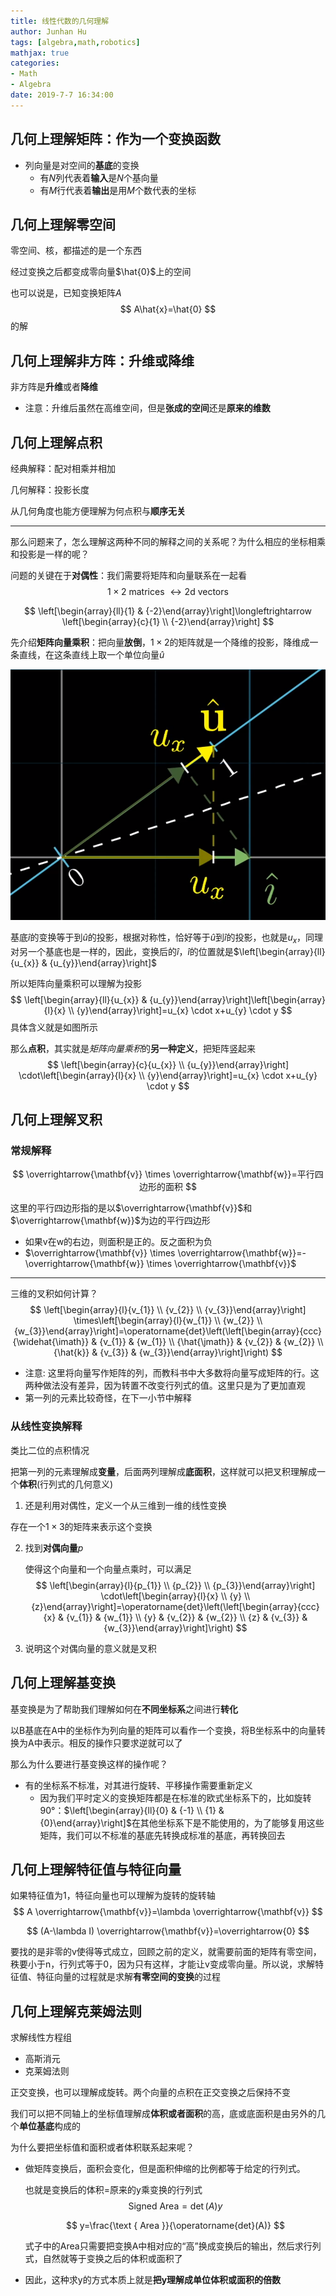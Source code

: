```yaml
---
title: 线性代数的几何理解
author: Junhan Hu
tags: [algebra,math,robotics]
mathjax: true
categories:
- Math
- Algebra
date: 2019-7-7 16:34:00
---
```


## 几何上理解**矩阵**：作为一个变换函数

* 列向量是对空间的**基底**的变换
  * 有$N$列代表着**输入**是$N$个基向量
  * 有$M$行代表着**输出**是用$M$个数代表的坐标

## 几何上理解零空间

零空间、核，都描述的是一个东西

经过变换之后都变成零向量$\hat{0}$上的空间

也可以说是，已知变换矩阵$A$
$$
A\hat{x}=\hat{0}
$$
的解

## 几何上理解非方阵：升维或降维

非方阵是**升维**或者**降维**

- 注意：升维后虽然在高维空间，但是**张成的空间**还是**原来的维数**

## 几何上理解点积

经典解释：配对相乘并相加

几何解释：投影长度

从几何角度也能方便理解为何点积与**顺序无关**

----

那么问题来了，怎么理解这两种不同的解释之间的关系呢？为什么相应的坐标相乘和投影是一样的呢？

问题的关键在于**对偶性**：我们需要将矩阵和向量联系在一起看
$$
1 \times 2 \text { matrices } \longleftrightarrow 2 \mathrm{d}\text{ vectors}
$$

$$
\left[\begin{array}{ll}{1} & {-2}\end{array}\right]\longleftrightarrow \left[\begin{array}{c}{1} \\ {-2}\end{array}\right]
$$

先介绍**矩阵向量乘积**：把向量**放倒**，$1\times2$的矩阵就是一个降维的投影，降维成一条直线，在这条直线上取一个单位向量$\hat{u}$

![1562517602554](algebra-geo/1562517602554.png)

基底$\hat{i}$的变换等于到$\hat{u}$的投影，根据对称性，恰好等于$\hat{u}$到$\hat{i}$的投影，也就是$u_x$，同理对另一个基底也是一样的，因此，变换后的$\hat{i}，\hat{i}$的位置就是$\left[\begin{array}{ll}{u_{x}} & {u_{y}}\end{array}\right]$

所以矩阵向量乘积可以理解为投影
$$
\left[\begin{array}{ll}{u_{x}} & {u_{y}}\end{array}\right]\left[\begin{array}{l}{x} \\ {y}\end{array}\right]=u_{x} \cdot x+u_{y} \cdot y
$$
具体含义就是如图所示

那么**点积**，其实就是*矩阵向量乘积*的**另一种定义**，把矩阵竖起来
$$
\left[\begin{array}{c}{u_{x}} \\ {u_{y}}\end{array}\right] \cdot\left[\begin{array}{l}{x} \\ {y}\end{array}\right]=u_{x} \cdot x+u_{y} \cdot y
$$

## 几何上理解叉积

### 常规解释

$$
\overrightarrow{\mathbf{v}} \times \overrightarrow{\mathbf{w}}=平行四边形的面积
$$

这里的平行四边形指的是以$\overrightarrow{\mathbf{v}}$和$\overrightarrow{\mathbf{w}}$为边的平行四边形

* 如果v在w的右边，则面积是正的。反之面积为负
* $\overrightarrow{\mathbf{v}} \times \overrightarrow{\mathbf{w}}=-\overrightarrow{\mathbf{w}} \times \overrightarrow{\mathbf{v}}$ 

---

三维的叉积如何计算？
$$
\left[\begin{array}{l}{v_{1}} \\ {v_{2}} \\ {v_{3}}\end{array}\right] \times\left[\begin{array}{l}{w_{1}} \\ {w_{2}} \\ {w_{3}}\end{array}\right]=\operatorname{det}\left(\left[\begin{array}{ccc}{\widehat{\imath}} & {v_{1}} & {w_{1}} \\ {\hat{\jmath}} & {v_{2}} & {w_{2}} \\ {\hat{k}} & {v_{3}} & {w_{3}}\end{array}\right]\right)
$$

* 注意: 这里将向量写作矩阵的列，而教科书中大多数将向量写成矩阵的行。这两种做法没有差异，因为转置不改变行列式的值。这里只是为了更加直观
* 第一列的元素比较奇怪，在下一小节中解释

### 从线性变换解释

类比二位的点积情况

把第一列的元素理解成**变量**，后面两列理解成**底面积**，这样就可以把叉积理解成一个**体积**(行列式的几何意义)

1.  还是利用对偶性，定义一个从三维到一维的线性变换

   存在一个$1\times3$的矩阵来表示这个变换

2. 找到**对偶向量**$p$

   使得这个向量和一个向量点乘时，可以满足
   $$
   \left[\begin{array}{l}{p_{1}} \\ {p_{2}} \\ {p_{3}}\end{array}\right] \cdot\left[\begin{array}{l}{x} \\ {y} \\ {z}\end{array}\right]=\operatorname{det}\left(\left[\begin{array}{ccc}{x} & {v_{1}} & {w_{1}} \\ {y} & {v_{2}} & {w_{2}} \\ {z} & {v_{3}} & {w_{3}}\end{array}\right]\right)
   $$

3. 说明这个对偶向量的意义就是叉积

## 几何上理解基变换

基变换是为了帮助我们理解如何在**不同坐标系**之间进行**转化**

以B基底在A中的坐标作为列向量的矩阵可以看作一个变换，将B坐标系中的向量转换为A中表示。相反的操作只要求逆就可以了

那么为什么要进行基变换这样的操作呢？

* 有的坐标系不标准，对其进行旋转、平移操作需要重新定义
  * 因为我们平时定义的变换矩阵都是在标准的欧式坐标系下的，比如旋转90°：$\left[\begin{array}{ll}{0} & {-1} \\ {1} & {0}\end{array}\right]$在其他坐标系下是不能使用的，为了能够复用这些矩阵，我们可以不标准的基底先转换成标准的基底，再转换回去

## 几何上理解特征值与特征向量

如果特征值为1，特征向量也可以理解为旋转的旋转轴
$$
A \overrightarrow{\mathbf{v}}=\lambda \overrightarrow{\mathbf{v}}
$$

$$
(A-\lambda I) \overrightarrow{\mathbf{v}}=\overrightarrow{0}
$$

要找的是非零的v使得等式成立，回顾之前的定义，就需要前面的矩阵有零空间，秩要小于n，行列式等于0，因为只有这样，才能让v变成零向量。所以说，求解特征值、特征向量的过程就是求解**有零空间的变换**的过程

## 几何上理解克莱姆法则

求解线性方程组

* 高斯消元
* 克莱姆法则

正交变换，也可以理解成旋转。两个向量的点积在正交变换之后保持不变

我们可以把不同轴上的坐标值理解成**体积或者面积**的高，底或底面积是由另外的几个**单位基底**构成的

为什么要把坐标值和面积或者体积联系起来呢？

* 做矩阵变换后，面积会变化，但是面积伸缩的比例都等于给定的行列式。

  也就是变换后的体积=原来的y乘变换的行列式 
  $$
  \text{Signed Area}=\operatorname{det}(A) y
  $$

  $$
  y=\frac{\text { Area }}{\operatorname{det}(A)}
  $$

  式子中的Area只需要把变换A中相对应的“高”换成变换后的输出，然后求行列式，自然就等于变换之后的体积或面积了

* 因此，这种求y的方式本质上就是**把y理解成单位体积或面积的倍数**